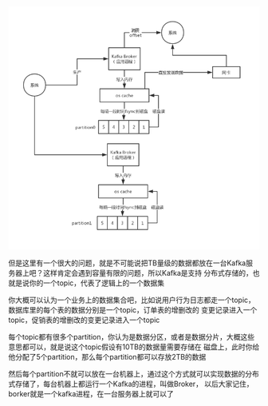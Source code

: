 
![](013_2、kafka高吞吐低延迟（零拷贝）%20(2).png)


但是这里有一个很大的问题，就是不可能说把TB量级的数据都放在一台Kafka服务器上吧？这样肯定会遇到容量有限的问题，所以Kafka是支持
分布式存储的，也就是说你的一个topic，代表了逻辑上的一个数据集

你大概可以认为一个业务上的数据集合吧，比如说用户行为日志都走一个topic，数据库里的每个表的数据分别是一个topic，订单表的增删改的
变更记录进入一个topic，促销表的增删改的变更记录进入一个topic



每个topic都有很多个partition，你认为是数据分区，或者是数据分片，大概这些意思都可以，就是说这个topic假设有10TB的数据量需要存储在
磁盘上，此时你给他分配了5个partition，那么每个partition都可以存放2TB的数据

然后每个partition不就可以放在一台机器上，通过这个方式就可以实现数据的分布式存储了，每台机器上都运行一个Kafka的进程，叫做Broker，
以后大家记住，borker就是一个kafka进程，在一台服务器上就可以了

